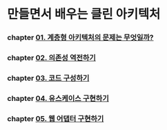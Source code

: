 # 만들면서 배우는 클린 아키텍처

### chapter [01. 계층형 아키텍처의 문제는 무엇일까?](https://kimdonghyungsoo.tistory.com/10 "chapter01")
### chapter [02. 의존성 역전하기](https://kimdonghyungsoo.tistory.com/11 "chapter01")
### chapter [03. 코드 구성하기](https://kimdonghyungsoo.tistory.com/12 "chapter01")
### chapter [04. 유스케이스 구현하기](https://kimdonghyungsoo.tistory.com/13 "chapter01")
### chapter [05. 웹 어댑터 구현하기](https://kimdonghyungsoo.tistory.com/14 "chapter01")
